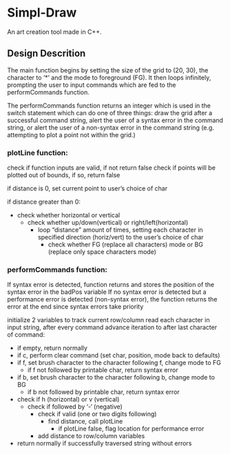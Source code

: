 # Simpl-Draw
An art creation tool made in C++.

## Design Descrition

The main function begins by setting the size of the grid to (20, 30), the character to ‘*’ and the mode to foreground (FG). It then loops infinitely, prompting the user to input commands which are fed to the performCommands function. 

The performCommands function returns an integer which is used in the switch statement which can do one of three things: draw the grid after a successful command string, alert the user of a syntax error in the command string, or alert the user of a non-syntax error in the command string (e.g. attempting to plot a point not within the grid.)


### plotLine function:

check if function inputs are valid, if not return false
check if points will be plotted out of bounds, if so, return false

if distance is 0, set current point to user’s choice of char

if distance greater than 0:
- check whether horizontal or vertical
	- check whether up/down(vertical) or right/left(horizontal)
		- loop “distance” amount of times, setting each character in specified direction (horiz/vert) to the user’s choice of char
			- check whether FG (replace all characters) mode or BG (replace only space characters mode)

### performCommands function:

If syntax error is detected, function returns and stores the position of the syntax error in the badPos variable
If no syntax error is detected but a performance error is detected (non-syntax error), the function returns the error at the end since syntax errors take priority

initialize 2 variables to track current row/column
read each character in input string, after every command advance iteration to after last character of command:
- if empty, return normally
- if c, perform clear command (set char, position, mode back to defaults)
- if f, set brush character to the character following f, change mode to FG
	- if f not followed by printable char, return syntax error
- if b, set brush character to the character following b, change mode to BG
	- if b not followed by printable char, return syntax error
- check if h (horizontal) or v (vertical)
	- check if followed by ‘-‘ (negative)
		- check if valid (one or two digits following)
			- find distance, call plotLine
				- if plotLine false, flag location for performance error
		- add distance to row/column variables
- return normally if successfully traversed string without errors

